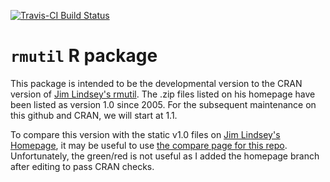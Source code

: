 [![Travis-CI Build Status](https://travis-ci.org/swihart/rmutil.svg?branch=master)](https://travis-ci.org/swihart/rmutil)

# `rmutil` R package

This package is intended to be the developmental version to the CRAN version of [Jim Lindsey's rmutil](http://www.commanster.eu/rcode.html).  The .zip files listed on his homepage have been listed as version 1.0 since 2005.  For the subsequent maintenance on this github and CRAN, we will start at 1.1. 

To compare this version with the static v1.0 files on [Jim Lindsey's Homepage](http://www.commanster.eu/rcode.html), it may be useful to use [the compare page for this repo](https://github.com/swihart/rmutil/compare/master...jim-lindsey-homepage-version-1.0).  Unfortunately, the green/red is not useful as I added the homepage branch after editing to pass CRAN checks.
